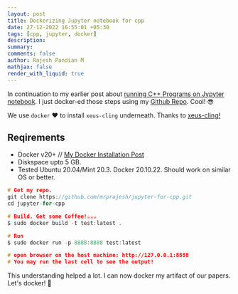 ```yaml
---
layout: post
title: Dockerizing Jupyter notebook for cpp
date: 27-12-2022 16:55:01 +05:30
tags: [cpp, jupyter, docker]
description:
summary:
comments: false
author: Rajesh Pandian M
mathjax: false
render_with_liquid: true
---
```

In continuation to my earlier post about [running C++ Programs on Jypyter notebook](https://mrprajesh.co.in/blog/how-to-run-cpp-on-jupyter-notebook.html).
I just docker-ed those steps using my [Github Repo](https://github.com/mrprajesh/jupyter-for-cpp). Cool! 
:sunglasses:
                           
We use `docker` :heart: to install `xeus-cling` underneath. Thanks to [xeus-cling!](https://github.com/jupyter-xeus/xeus-cling)

## Reqirements
- Docker v20+ // [My Docker Installation Post](https://mrprajesh.co.in/blog/install-docker-on-linux.html)
- Diskspace upto 5 GB.
- Tested Ubuntu 20.04/Mint 20.3. Docker 20.10.22. Should work on similar OS or better.

```c
# Get my repo.
git clone https://github.com/mrprajesh/jupyter-for-cpp.git
cd jupyter-for-cpp

# Build. Get some Coffee!☕☕☕
$ sudo docker build -t test:latest .  

# Run
$ sudo docker run -p 8888:8888 test:latest

# open browser on the host machine: http://127.0.0.1:8888
# You may run the last cell to see the output! 
```

This understanding helped a lot. I can now docker my artifact of our papers.
Let's docker!  :cowboy_hat_face:
